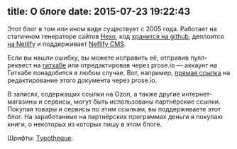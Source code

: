 title: О блоге
date: 2015-07-23 19:22:43
---

Этот блог в том или ином виде существует с 2005 года. Работает на статичном генераторе сайтов [Hexo](http://hexo.io), код [хранится на github](https://github.com/glebis/glebkalinin.ru), деплоится [на Netlify](https://www.netlify.com/) и поддерживает [Neflify CMS](https://www.netlifycms.org/).

Если вы нашли ошибку, вы можете исправить её, отправив пулл-реквест на [гитхабе](https://github.com/glebis/glebkalinin.ru/tree/master/source/_posts) или отредактировав через prose.io — аккаунт на Гитхабе понадобится в любом случае. Вот, например, [прямая ссылка](http://prose.io/#glebis/glebkalinin.ru/edit/master/source/blog/index.md) на редактирование этого документа через prose.io.

В записях, содержащих ссылки на Ozon, а также другие интернет-магазины и сервисы, могут быть использованы партнёрские ссылки. Покупая товары и сервисы по этим ссылкам, вы поддерживаете этот блог. На заработанные на партнёрских программах деньги я покупаю книги, о некоторых из которых пишу в этом блоге.

Шрифты: [Typotheque](http://typotheque.com/).